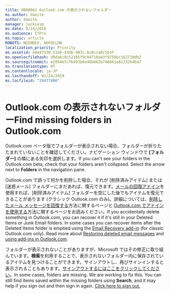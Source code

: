 ```yaml
---
title: 8000061 Outlook.com の表示されないフォルダー
ms.author: daeite
author: daeite
manager: jackiesm
ms.date: 9/14/2018
ms.audience: ITPro
ms.topic: article
ROBOTS: NOINDEX, NOFOLLOW
localization_priority: Priority
ms.assetid: e8e87530-51b6-4386-983c-8c8cca0c5b3f
ms.openlocfilehash: d9da6c0c52165f9c04710ab3f975bbc162710db2
ms.sourcegitcommit: e2864efcfb493b6e46b662b746661a61232bdba7
ms.translationtype: HT
ms.contentlocale: ja-JP
ms.lasthandoff: 01/24/2019
ms.locfileid: "29477406"
---
```

# <a name="find-missing-folders-in-outlookcom"></a><span data-ttu-id="6dfaf-102">Outlook.com の表示されないフォルダー</span><span class="sxs-lookup"><span data-stu-id="6dfaf-102">Find missing folders in Outlook.com</span></span>

<span data-ttu-id="6dfaf-p101">Outlook.com ベータ版でフォルダーが表示されない場合、フォルダーが折りたたまれていないことを確認してください。ナビゲーション ウィンドウで **[フォルダー]** の隣にある矢印を選択します。</span><span class="sxs-lookup"><span data-stu-id="6dfaf-p101">If you can't see your folders in the Outlook.com beta, check that your folders aren't collapsed. Select the arrow next to **Folders** in the navigation pane.</span></span> 
  
<span data-ttu-id="6dfaf-p102">Outlook.com で誤って何かを削除した場合、それが [削除済みアイテム] または [迷惑メール] フォルダーにまだあれば、復元できます。[メールの回復アドイン](https://appsource.microsoft.com/product/office/WA104380447)を使用すれば、[削除済みアイテム] フォルダーを空にした後でもアイテムを復元できることがあります (クラシック Outlook.com のみ)。詳細については、[削除したメール メッセージを回復する](https://support.office.com/article/cf06ab1b-ae0b-418c-a4d9-4e895f83ed50)方法に関するページと [Outlook.com でアドインを使用する](https://support.office.com/article/a5672109-e4f3-4119-abea-72323e9653cf)方法に関するページをお読みください。</span><span class="sxs-lookup"><span data-stu-id="6dfaf-p102">If you accidentally delete something in Outlook.com, you can recover it if it's still in your Deleted Items or Junk Email folders. In some cases you can recover items after the Deleted Items folder is emptied using the [Email Recovery add-in](https://appsource.microsoft.com/product/office/WA104380447) (for classic Outlook.com only). Read more about [Restoring deleted email messages](https://support.office.com/article/cf06ab1b-ae0b-418c-a4d9-4e895f83ed50) and [using add-ins in Outlook.com](https://support.office.com/article/a5672109-e4f3-4119-abea-72323e9653cf).</span></span>
  
<span data-ttu-id="6dfaf-p103">フォルダーが表示されないことがありますが、Microsoft ではその修正に取り組んでいます。**検索**を利用することで、表示されないフォルダー内に保存されているアイテムを見つけることができます。サインアウトし、再びサインインすると表示されることもあります。[サインアウトするにはここをクリックしてください](https://login.live.com/logout.srf)。</span><span class="sxs-lookup"><span data-stu-id="6dfaf-p103">In some cases, folders are missing. We are working to fix this. You can still find items saved within the missing folders using **Search**, and it may help if you sign out and then sign in again. [Click here to sign out.](https://login.live.com/logout.srf)</span></span>
  

